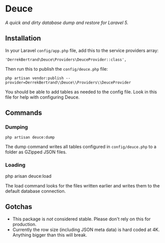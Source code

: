 # Deuce

*A quick and dirty database dump and restore for Laravel 5.*


## Installation

In your Laravel `config/app.php` file, add this to the service providers array:

    'DerrekBertrand\Deuce\Providers\DeuceProvider::class',

Then run this to publish the `config/deuce.php` file:

    php artisan vendor:publish --provider=DerrekBertrand\\Deuce\\Providers\\DeuceProvider

You should be able to add tables as needed to the config file. Look in this
file for help with configuring Deuce.

## Commands

### Dumping

    php artisan deuce:dump

The dump command writes all tables configured in `config/deuce.php` to a folder
as GZipped JSON files.

### Loading

   php arisan deuce:load

The load command looks for the files written earlier and writes them to the
default database connection.

## Gotchas

- This package is *not* considered stable. Please don't rely on this for
  production.
- Currently the row size (including JSON meta data) is hard coded at 4K.
  Anything bigger than this will break.
